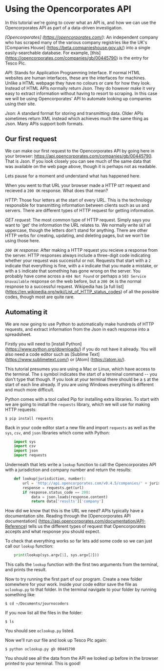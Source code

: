 Using the Opencorporates API
============================

In this tutorial we're going to cover what an API is, and how we can use the Opencorporates API as part of a data-driven investigation.

*[Opencorporates] (https://opencorporates.com/)*: An independent company who has scraped many of the various company registries like the UK's [Companies House] (https://beta.companieshouse.gov.uk/) into a single easily-searchable database. For example, [this] (https://opencorporates.com/companies/gb/00445790) is the entry for Tesco Plc.

*API*: Stands for Application Programming Interface. If normal HTML websites are human interfaces, these are the interfaces for machines. Unlike a HTML webpage they have no colours or care for how they look. Instead of HTML APIs normally return Json. They do however make it very easy to extract information without having to resort to scraping. In this case we will be using Opencorporates' API to automate looking up companies using their site.

*Json*: A standard format for storing and transmitting data. Older APIs sometimes return XML instead which achieves much the same thing as Json. Many APIs support both formats.


Our first request
-----------------

We can make our first request to the Opencorporates API by going here in your browser: https://api.opencorporates.com/companies/gb/00445790. That is Json. If you look closely you can see much of the same data that was available on the web page above, though it is perhaps not as readable.

Lets pause for a moment and understand what has happened here.

When you went to that URL your browser made a HTTP `GET` request and recieved a `200 OK` response. What does that mean?

*HTTP*: Those four letters at the start of every URL. This is the technology responsible for transmitting information between clients such as us and servers. There are different types of HTTP request for getting information.

*GET request*: The most common type of HTTP request. Simply says you want to 'get' the information the URL relates to. We normally write `GET` all uppercase, though the letters don't stand for anything. There are other HTTP verbs for creating, updating, and deleting pages, but we won't be using those here.

*`200 OK` response*: After making a HTTP request you recieve a response from the server. HTTP responses always include a three-digit code indicating whether your request was successful or not. Requests that start with a `2` indicate that everything is fine, with a `4` indicate that you made a mistake, or with a `5` indicate that something has gone wrong on the server. You probably have come across a `404 Not Found` or perhaps a `503 Service Unavailable` response on the web before, but a `200 OK` is the normal respnose to a successful request. Wikipedia has [a full list] (https://en.wikipedia.org/wiki/List_of_HTTP_status_codes) of all the possible codes, though most are quite rare.


Automating it
-------------

We are now going to use Python to automatically make hundreds of HTTP requests, and extract information from the Json in each response into a spreadsheet.

Firstly you will need to [install Python] (https://www.python.org/downloads/) if you do not have it already. You will also need a code editor such as [Sublime Text] (https://www.sublimetext.com/) or [Atom] (https://atom.io/).

This tutorial presumes you are using a Mac or Linux, which have access to the terminal. The `$` symbol indicates the start of a terminal command -- you don't type that though. If you look at your terminal there should be a `$` at the start of each line already. If you are using Windows everything is different and much more difficult.

Python comes with a tool called Pip for installing extra libraries. To start with we are going to install the `requests` library, which we will use for making HTTP requests:

    $ pip install requests

Back in your code editor start a new file and import `requests` as well as the `sys`, `csv`, and `json` libraries which come with Python:

```python
    import sys
    import csv
    import json
    import requests
```

Underneath that lets write a `lookup` function to call the Opencorporates API with a jurisdiction and company number and return the results:

```python
    def lookup(jurisdiction, number):
        url = 'http://api.opencorporates.com/v0.4.5/companies/' + jurisdiction + '/' + number
        response = requests.get(url)
        if response.status_code == 200:
            data = json.loads(response.content)
            return data['results']['company']
```

How did we know that this is the URL we need? APIs typically have a documentation site. Reading through the [Opencorporates API documentation] (https://api.opencorporates.com/documentation/API-Reference) tells us the different types of request that Opencorporates accepts and what response you should expect.

To check that everything works so far lets add some code so we can just call our `lookup` function:

```python
    print(lookup(sys.argv[1], sys.argv[2]))
```

This calls the `lookup` function with the first two arguments from the terminal, and prints the result.

Now to try running the first part of our program. Create a new folder somewhere for your work. Inside your code editor save the file as `oclookup.py` to that folder. In the terminal navigate to your folder by running something like:

    $ cd ~/Documents/journocoders

If you now list all the files in the folder:

    $ ls

You should see `oclookup.py` listed.

Now we'll run our file and look up Tesco Plc again:

    $ python oclookup.py gb 00445790

You should see all the data from the API we looked up before in the browser printed to your terminal. This is good!
